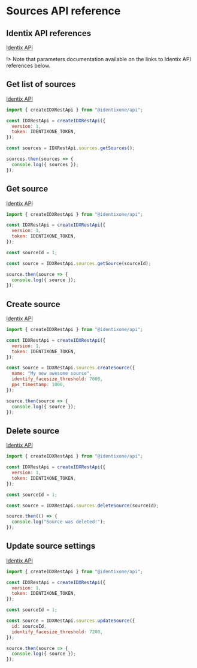 # Sources API reference

## Identix API references

[Identix API](https://kb.identix.one/#/sources)

!> Note that parameters documentation available on the links to Identix API references below.

## Get list of sources

[Identix API](https://kb.identix.one/#/sources?id=list-of-sources-request)

```js
import { createIDXRestApi } from "@identixone/api";

const IDXRestApi = createIDXRestApi({
  version: 1,
  token: IDENTIXONE_TOKEN,
});

const sources = IDXRestApi.sources.getSources();

sources.then(sources => {
  console.log({ sources });
});
```

## Get source

[Identix API](https://kb.identix.one/#/sources?id=source-settings-request)

```js
import { createIDXRestApi } from "@identixone/api";

const IDXRestApi = createIDXRestApi({
  version: 1,
  token: IDENTIXONE_TOKEN,
});

const sourceId = 1;

const source = IDXRestApi.sources.getSource(sourceId);

source.then(source => {
  console.log({ source });
});
```

## Create source

[Identix API](https://kb.identix.one/#/sources?id=source-creation)

```js
import { createIDXRestApi } from "@identixone/api";

const IDXRestApi = createIDXRestApi({
  version: 1,
  token: IDENTIXONE_TOKEN,
});

const source = IDXRestApi.sources.createSource({
  name: "My new awesome source",
  identify_facesize_threshold: 7000,
  pps_timestamp: 1000,
});

source.then(source => {
  console.log({ source });
});
```

## Delete source

[Identix API](https://kb.identix.one/#/sources?id=deleting-a-source)

```js
import { createIDXRestApi } from "@identixone/api";

const IDXRestApi = createIDXRestApi({
  version: 1,
  token: IDENTIXONE_TOKEN,
});

const sourceId = 1;

const source = IDXRestApi.sources.deleteSource(sourceId);

source.then(() => {
  console.log("Source was deleted!");
});
```

## Update source settings

[Identix API](https://kb.identix.one/#/sources?id=source-settings-change)

```js
import { createIDXRestApi } from "@identixone/api";

const IDXRestApi = createIDXRestApi({
  version: 1,
  token: IDENTIXONE_TOKEN,
});

const sourceId = 1;

const source = IDXRestApi.sources.updateSource({
  id: sourceId,
  identify_facesize_threshold: 7200,
});

source.then(source => {
  console.log({ source });
});
```
